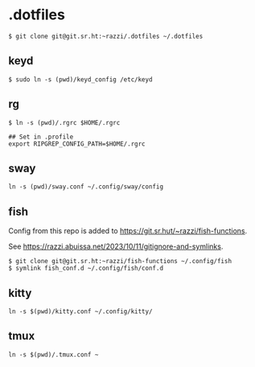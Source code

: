 # .dotfiles

```
$ git clone git@git.sr.ht:~razzi/.dotfiles ~/.dotfiles
```

## keyd

```
$ sudo ln -s (pwd)/keyd_config /etc/keyd
```

## rg

```
$ ln -s (pwd)/.rgrc $HOME/.rgrc

## Set in .profile
export RIPGREP_CONFIG_PATH=$HOME/.rgrc
```

## sway

```
ln -s (pwd)/sway.conf ~/.config/sway/config
```

## fish

Config from this repo is added to <https://git.sr.hut/~razzi/fish-functions>.

See <https://razzi.abuissa.net/2023/10/11/gitignore-and-symlinks>.

```
$ git clone git@git.sr.ht:~razzi/fish-functions ~/.config/fish
$ symlink fish_conf.d ~/.config/fish/conf.d
```

## kitty

```
ln -s $(pwd)/kitty.conf ~/.config/kitty/
```

## tmux

```
ln -s $(pwd)/.tmux.conf ~
```
